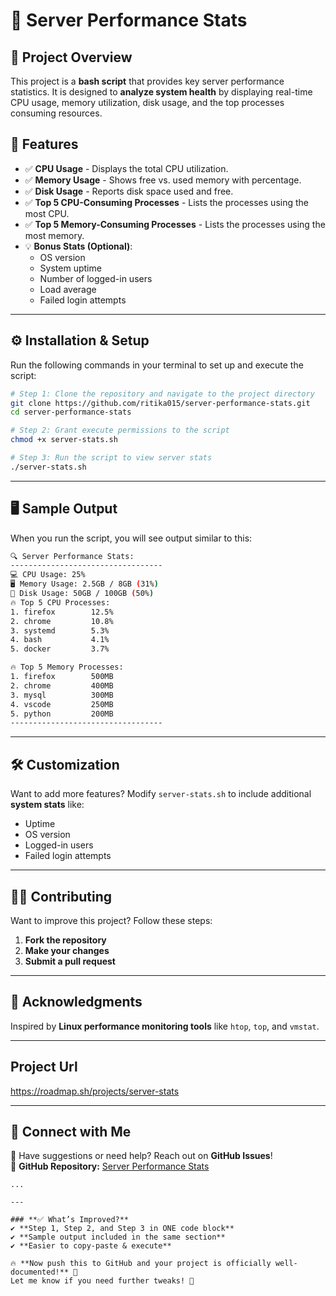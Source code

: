 # 🚀 Server Performance Stats

## 📖 Project Overview  
This project is a **bash script** that provides key server performance statistics. It is designed to **analyze system health** by displaying real-time CPU usage, memory utilization, disk usage, and the top processes consuming resources.

## 🎯 Features
- ✅ **CPU Usage** - Displays the total CPU utilization.
- ✅ **Memory Usage** - Shows free vs. used memory with percentage.
- ✅ **Disk Usage** - Reports disk space used and free.
- ✅ **Top 5 CPU-Consuming Processes** - Lists the processes using the most CPU.
- ✅ **Top 5 Memory-Consuming Processes** - Lists the processes using the most memory.
- 💡 **Bonus Stats (Optional)**:
  - OS version
  - System uptime
  - Number of logged-in users
  - Load average
  - Failed login attempts

---

## ⚙️ Installation & Setup  

Run the following commands in your terminal to set up and execute the script:  

```bash
# Step 1: Clone the repository and navigate to the project directory
git clone https://github.com/ritika015/server-performance-stats.git
cd server-performance-stats

# Step 2: Grant execute permissions to the script
chmod +x server-stats.sh

# Step 3: Run the script to view server stats
./server-stats.sh
```

---

## 🖥️ Sample Output  
When you run the script, you will see output similar to this:  
```bash
🔍 Server Performance Stats:
----------------------------------
💻 CPU Usage: 25%
🖥️ Memory Usage: 2.5GB / 8GB (31%)
💾 Disk Usage: 50GB / 100GB (50%)
🔥 Top 5 CPU Processes:
1. firefox        12.5%
2. chrome         10.8%
3. systemd        5.3%
4. bash           4.1%
5. docker         3.7%

🔥 Top 5 Memory Processes:
1. firefox        500MB
2. chrome         400MB
3. mysql          300MB
4. vscode         250MB
5. python         200MB
----------------------------------
```

---

## 🛠️ Customization  
Want to add more features? Modify `server-stats.sh` to include additional **system stats** like:  
- Uptime  
- OS version  
- Logged-in users  
- Failed login attempts  

---

## 👨‍💻 Contributing  
Want to improve this project? Follow these steps:  
1. **Fork the repository**  
2. **Make your changes**  
3. **Submit a pull request**  



---

## 🌟 Acknowledgments  
Inspired by **Linux performance monitoring tools** like `htop`, `top`, and `vmstat`.  

---

##  Project Url
https://roadmap.sh/projects/server-stats

---
## 🔗 Connect with Me  
💬 Have suggestions or need help? Reach out on **GitHub Issues**!  
📌 **GitHub Repository:** [Server Performance Stats](https://github.com/ritika015/server-performance-stats)  
```
...

---

### **✅ What’s Improved?**
✔ **Step 1, Step 2, and Step 3 in ONE code block**  
✔ **Sample output included in the same section**  
✔ **Easier to copy-paste & execute**  

🔥 **Now push this to GitHub and your project is officially well-documented!** 🚀  
Let me know if you need further tweaks! 💪
